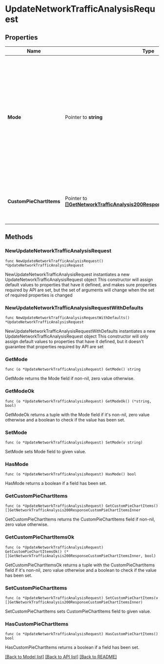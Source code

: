 # UpdateNetworkTrafficAnalysisRequest

## Properties

Name | Type | Description | Notes
------------ | ------------- | ------------- | -------------
**Mode** | Pointer to **string** |     The traffic analysis mode for the network. Can be one of &#39;disabled&#39; (do not collect traffic types),     &#39;basic&#39; (collect generic traffic categories), or &#39;detailed&#39; (collect destination hostnames).  | [optional] 
**CustomPieChartItems** | Pointer to [**[]GetNetworkTrafficAnalysis200ResponseCustomPieChartItemsInner**](GetNetworkTrafficAnalysis200ResponseCustomPieChartItemsInner.md) | The list of items that make up the custom pie chart for traffic reporting. | [optional] 

## Methods

### NewUpdateNetworkTrafficAnalysisRequest

`func NewUpdateNetworkTrafficAnalysisRequest() *UpdateNetworkTrafficAnalysisRequest`

NewUpdateNetworkTrafficAnalysisRequest instantiates a new UpdateNetworkTrafficAnalysisRequest object
This constructor will assign default values to properties that have it defined,
and makes sure properties required by API are set, but the set of arguments
will change when the set of required properties is changed

### NewUpdateNetworkTrafficAnalysisRequestWithDefaults

`func NewUpdateNetworkTrafficAnalysisRequestWithDefaults() *UpdateNetworkTrafficAnalysisRequest`

NewUpdateNetworkTrafficAnalysisRequestWithDefaults instantiates a new UpdateNetworkTrafficAnalysisRequest object
This constructor will only assign default values to properties that have it defined,
but it doesn't guarantee that properties required by API are set

### GetMode

`func (o *UpdateNetworkTrafficAnalysisRequest) GetMode() string`

GetMode returns the Mode field if non-nil, zero value otherwise.

### GetModeOk

`func (o *UpdateNetworkTrafficAnalysisRequest) GetModeOk() (*string, bool)`

GetModeOk returns a tuple with the Mode field if it's non-nil, zero value otherwise
and a boolean to check if the value has been set.

### SetMode

`func (o *UpdateNetworkTrafficAnalysisRequest) SetMode(v string)`

SetMode sets Mode field to given value.

### HasMode

`func (o *UpdateNetworkTrafficAnalysisRequest) HasMode() bool`

HasMode returns a boolean if a field has been set.

### GetCustomPieChartItems

`func (o *UpdateNetworkTrafficAnalysisRequest) GetCustomPieChartItems() []GetNetworkTrafficAnalysis200ResponseCustomPieChartItemsInner`

GetCustomPieChartItems returns the CustomPieChartItems field if non-nil, zero value otherwise.

### GetCustomPieChartItemsOk

`func (o *UpdateNetworkTrafficAnalysisRequest) GetCustomPieChartItemsOk() (*[]GetNetworkTrafficAnalysis200ResponseCustomPieChartItemsInner, bool)`

GetCustomPieChartItemsOk returns a tuple with the CustomPieChartItems field if it's non-nil, zero value otherwise
and a boolean to check if the value has been set.

### SetCustomPieChartItems

`func (o *UpdateNetworkTrafficAnalysisRequest) SetCustomPieChartItems(v []GetNetworkTrafficAnalysis200ResponseCustomPieChartItemsInner)`

SetCustomPieChartItems sets CustomPieChartItems field to given value.

### HasCustomPieChartItems

`func (o *UpdateNetworkTrafficAnalysisRequest) HasCustomPieChartItems() bool`

HasCustomPieChartItems returns a boolean if a field has been set.


[[Back to Model list]](../README.md#documentation-for-models) [[Back to API list]](../README.md#documentation-for-api-endpoints) [[Back to README]](../README.md)


